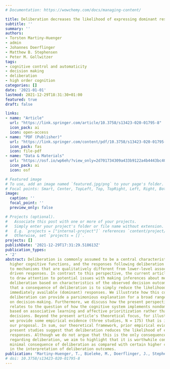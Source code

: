 ```yaml
---
# Documentation: https://wowchemy.com/docs/managing-content/

title: Deliberation decreases the likelihood of expressing dominant responses
subtitle: ''
summary: ''
authors:
- Torsten Martiny-Huenger
- admin
- Johannes Doerflinger
- Matthew B. Stephensen
- Peter M. Gollwitzer
tags:
- cognitive control and automaticity
- decision making
- deliberation
- high order cognition
categories: []
date: '2021-01-01'
lastmod: 2021-12-29T18:31:30+01:00
featured: true
draft: false

links:
- name: "Article"
  url: "https://link.springer.com/article/10.3758/s13423-020-01795-8"
  icon_pack: ai
  icon: open-access
- name: "PDF (Publisher)"
  url: "https://link.springer.com/content/pdf/10.3758/s13423-020-01795-8.pdf"
  icon_pack: fas
  icon: file-pdf
- name: "Data & Materials"
  url: "https://osf.io/wp6eh/?view_only=2d701734309a433b9122a4b4443bc40a"
  icon_pack: ai
  icon: osf

# Featured image
# To use, add an image named `featured.jpg/png` to your page's folder.
# Focal points: Smart, Center, TopLeft, Top, TopRight, Left, Right, BottomLeft, Bottom, BottomRight.
image:
  caption: ''
  focal_point: ''
  preview_only: false

# Projects (optional).
#   Associate this post with one or more of your projects.
#   Simply enter your project's folder or file name without extension.
#   E.g. `projects = ["internal-project"]` references `content/project/deep-learning/index.md`.
#   Otherwise, set `projects = []`.
projects: []
publishDate: '2021-12-29T17:31:29.518613Z'
publication_types:
- '2'
abstract: Deliberation is commonly assumed to be a central characteristic of humans'
  higher cognitive functions, and the responses following deliberation are attributed
  to mechanisms that are qualitatively different from lower-level associative or affectively
  driven responses. In contrast to this perspective, the current article's aim is
  to draw attention to potential issues with making inferences about mechanisms of
  deliberation based on characteristics of the observed decision outcomes. We propose
  that a consequence of deliberation is to simply reduce the likelihood of expressing
  immediately available (dominant) responses. We illustrate how this consequence of
  deliberation can provide a parsimonious explanation for a broad range of prior research
  on decision-making. Furthermore, we discuss how the present perspective on deliberation
  relates to the question of how the cognitive system implements nondominant responses
  based on associative learning and affective prioritization rather than voluntary
  decisions. Beyond the present article's theoretical focus, for illustrative purposes,
  we provide some empirical evidence (three studies, N = 175) that is in line with
  our proposal. In sum, our theoretical framework, prior empirical evidence, and the
  present studies suggest that deliberation reduces the likelihood of expressing dominant
  responses. Although we do not argue that this is the only consequence or mechanism
  regarding deliberation, we aim to highlight that it is worthwhile considering this
  minimal consequence of deliberation as compared with certain higher cognitive functions
  in the interpretation of deliberation outcomes.
publication: 'Martiny-Huenger, T., Bieleke, M., Doerflinger, J., Stephensen, M. B., & Gollwitzer, P. M. (2021). Deliberation decreases the likelihood of expressing dominant responses. *Psychonomic Bulletin & Review*, *28*, 139–157. https://doi.org/10.3758/s13423-020-01795-8'
# doi: 10.3758/s13423-020-01795-8
---
```

